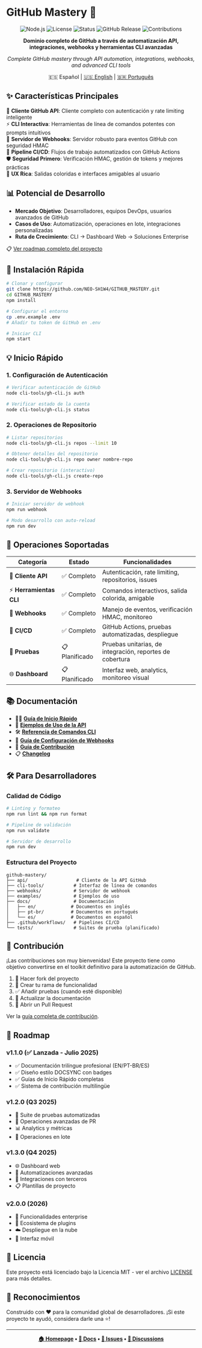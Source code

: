 # GitHub Mastery 🚀

<div align="center">

![Node.js](https://img.shields.io/badge/node.js-v18+-green.svg)
![License](https://img.shields.io/badge/license-MIT-blue.svg)
![Status](https://img.shields.io/badge/status-stable-brightgreen.svg)
![GitHub Release](https://img.shields.io/badge/release-v1.1.0-orange.svg)
![Contributions](https://img.shields.io/badge/contributions-welcome-brightgreen.svg)

**Dominio completo de GitHub a través de automatización API, integraciones, webhooks y herramientas CLI avanzadas**

_Complete GitHub mastery through API automation, integrations, webhooks, and advanced CLI tools_

🇪🇸 Español | [🇺🇸 English](../../README.md) | [🇧🇷 Português](../pt-br/README.md)

</div>

## ✨ Características Principales

🔌 **Cliente GitHub API**: Cliente completo con autenticación y rate limiting inteligente  
⚡ **CLI Interactiva**: Herramientas de línea de comandos potentes con prompts intuitivos  
🔗 **Servidor de Webhooks**: Servidor robusto para eventos GitHub con seguridad HMAC  
🔄 **Pipeline CI/CD**: Flujos de trabajo automatizados con GitHub Actions  
🛡️ **Seguridad Primero**: Verificación HMAC, gestión de tokens y mejores prácticas  
🎨 **UX Rica**: Salidas coloridas e interfaces amigables al usuario

## 📊 Potencial de Desarrollo

- **Mercado Objetivo**: Desarrolladores, equipos DevOps, usuarios avanzados de GitHub
- **Casos de Uso**: Automatización, operaciones en lote, integraciones personalizadas
- **Ruta de Crecimiento**: CLI → Dashboard Web → Soluciones Enterprise

📋 [Ver roadmap completo del proyecto](#-roadmap)

## 🚀 Instalación Rápida

```bash
# Clonar y configurar
git clone https://github.com/NEO-SH1W4/GITHUB_MASTERY.git
cd GITHUB_MASTERY
npm install

# Configurar el entorno
cp .env.example .env
# Añadir tu token de GitHub en .env

# Iniciar CLI
npm start
```

## 💡 Inicio Rápido

### 1. Configuración de Autenticación

```bash
# Verificar autenticación de GitHub
node cli-tools/gh-cli.js auth

# Verificar estado de la cuenta
node cli-tools/gh-cli.js status
```

### 2. Operaciones de Repositorio

```bash
# Listar repositorios
node cli-tools/gh-cli.js repos --limit 10

# Obtener detalles del repositorio
node cli-tools/gh-cli.js repo owner nombre-repo

# Crear repositorio (interactivo)
node cli-tools/gh-cli.js create-repo
```

### 3. Servidor de Webhooks

```bash
# Iniciar servidor de webhook
npm run webhook

# Modo desarrollo con auto-reload
npm run dev
```

## 🧩 Operaciones Soportadas

| Categoría               | Estado         | Funcionalidades                                          |
| ----------------------- | -------------- | -------------------------------------------------------- |
| 🔌 **Cliente API**      | ✅ Completo    | Autenticación, rate limiting, repositorios, issues       |
| ⚡ **Herramientas CLI** | ✅ Completo    | Comandos interactivos, salida colorida, amigable         |
| 🔗 **Webhooks**         | ✅ Completo    | Manejo de eventos, verificación HMAC, monitoreo          |
| 🔄 **CI/CD**            | ✅ Completo    | GitHub Actions, pruebas automatizadas, despliegue        |
| 🧪 **Pruebas**          | 📋 Planificado | Pruebas unitarias, de integración, reportes de cobertura |
| 🌐 **Dashboard**        | 📋 Planificado | Interfaz web, analytics, monitoreo visual                |

## 📚 Documentación

- 🏃‍♂️ [**Guía de Inicio Rápido**](./QUICKSTART.md)
- 🔌 [**Ejemplos de Uso de la API**](../../examples/)
- 🛠️ [**Referencia de Comandos CLI**](./CLI.md)
- 🔗 [**Guía de Configuración de Webhooks**](./WEBHOOKS.md)
- 🤝 [**Guía de Contribución**](../../CONTRIBUTING.md)
- 📋 [**Changelog**](../../CHANGELOG.md)

## 🛠️ Para Desarrolladores

### Calidad de Código

```bash
# Linting y formateo
npm run lint && npm run format

# Pipeline de validación
npm run validate

# Servidor de desarrollo
npm run dev
```

### Estructura del Proyecto

```
github-mastery/
├── api/                  # Cliente de la API GitHub
├── cli-tools/           # Interfaz de línea de comandos
├── webhooks/            # Servidor de webhook
├── examples/            # Ejemplos de uso
├── docs/                # Documentación
│   ├── en/             # Documentos en inglés
│   ├── pt-br/          # Documentos en portugués
│   └── es/             # Documentos en español
├── .github/workflows/   # Pipelines CI/CD
└── tests/               # Suites de prueba (planificado)
```

## 🤝 Contribución

¡Las contribuciones son muy bienvenidas! Este proyecto tiene como objetivo convertirse en el toolkit definitivo para la automatización de GitHub.

1. 🍴 Hacer fork del proyecto
2. 🌟 Crear tu rama de funcionalidad
3. ✅ Añadir pruebas (cuando esté disponible)
4. 📝 Actualizar la documentación
5. 🚀 Abrir un Pull Request

Ver la [guía completa de contribución](../../CONTRIBUTING.md).

## 🎯 Roadmap

### v1.1.0 (✅ Lanzada - Julio 2025)

- ✅ Documentación trilíngue profesional (EN/PT-BR/ES)
- ✅ Diseño estilo DOCSYNC con badges
- ✅ Guías de Inicio Rápido completas
- ✅ Sistema de contribución multilingüe

### v1.2.0 (Q3 2025)

- 🧪 Suite de pruebas automatizadas
- 🔄 Operaciones avanzadas de PR
- 📊 Analytics y métricas
- 🔧 Operaciones en lote

### v1.3.0 (Q4 2025)

- 🌐 Dashboard web
- 🤖 Automatizaciones avanzadas
- 🔗 Integraciones con terceros
- 📋 Plantillas de proyecto

### v2.0.0 (2026)

- 🏢 Funcionalidades enterprise
- 🧩 Ecosistema de plugins
- ☁️ Despliegue en la nube
- 📱 Interfaz móvil

## 📜 Licencia

Este proyecto está licenciado bajo la Licencia MIT - ver el archivo [LICENSE](../../LICENSE) para más detalles.

## 🌟 Reconocimientos

Construido con ❤️ para la comunidad global de desarrolladores. ¡Si este proyecto te ayudó, considera darle una ⭐!

---

<div align="center">

**[🏠 Homepage](https://github.com/NEO-SH1W4/GITHUB_MASTERY) • [📖 Docs](https://github.com/NEO-SH1W4/GITHUB_MASTERY#readme) • [🐛 Issues](https://github.com/NEO-SH1W4/GITHUB_MASTERY/issues) • [💬 Discussions](https://github.com/NEO-SH1W4/GITHUB_MASTERY/discussions)**

</div>
